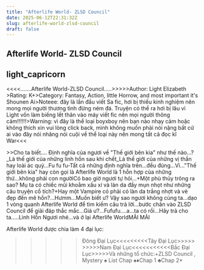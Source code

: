 ```yaml
---
title: "Afterlife World- ZLSD Council"
date: 2025-06-12T22:31:32Z
slug: afterlife-world-zlsd-council
draft: false
---
```


## Afterlife World- ZLSD Council

## light_capricorn

<<<<.......Afterlife World-ZLSD Council.....>>>>>Author: Light Elizabeth >Rating: K+>Category: Fantasy, Action, little Horrow, and most important it's Shounen Ai>Noteee: đây là lần đầu viết Sa fic, hơi bị thiếu kinh nghiệm nên mong mọi người thương tình đừng ném đá. Truyện có thể ra hơi bị lâu vì Light vốn làm biếng lết thân vào máy viết fic nên mọi người thông cảm!!!!!!>Warning: vì đây là thể loại boyxboy nên bạn nào nhạy cảm hoặc không thích xin vui lòng click back, mình không muốn phải nói nặng bất cứ ai vào đây nói nhăng nói cuội về thể loại này nên mong tất cả đọc kĩ War<<<<Summary>>>Cho ta biết.... Định nghĩa của ngươi về "Thế giới bên kia" như thế nào...?_Là thế giới của những linh hồn sau khi chết_Là thế giới của những vị thần hay loài ác quỷ...Fu fu fu-Tất cả những định nghĩa trên...đều đúng...Vì..."Thế giới bên kia" hay còn gọi là Afterlife World là 1 hỗn hợp của những thứ...không phải con ngườiCó bao giờ ngươi tự hỏi...+Một phù thủy trông ra sao? Mụ ta có chiếc mũi khoằm xấu xí và làn da đầy mụn nhọt như những câu truyện cổ tích?+Hay một Vampire có phải có làn da trắng nhợt và vẻ đẹp đến mê hồn?...Hưmm...Muốn biết ư? Vậy sao ngươi không cùng ta...dạo 1 vòng quanh Afterlife World để tìm kiếm câu trả lời...bước chân vào ZLSD Council để giải đáp thắc mắc...Giá ư?...Fufufu....a...ta có rồi...Hãy trả cho ta.....Linh Hồn Ngươi nhé...và ở lại Afterlife WorldMÃI MÃI
 
 
 
Afterlife World được chia làm 4 đại lục:
 >>>>>Đông Đại Lục<<<<<<<<<Tây Đại Lục>>>>> >>>>>Nam Đại Lục<<<<<<<<<<<Bắc Đại Lục>>>>>Và những tổ chức:+ZLSD Council , Mystery ♠ List Chap ♠♦Chap 1  ♣Chap 2*